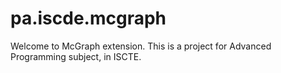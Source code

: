 # pa.iscde.mcgraph

Welcome to McGraph extension. This is a project for Advanced Programming subject, in ISCTE.
